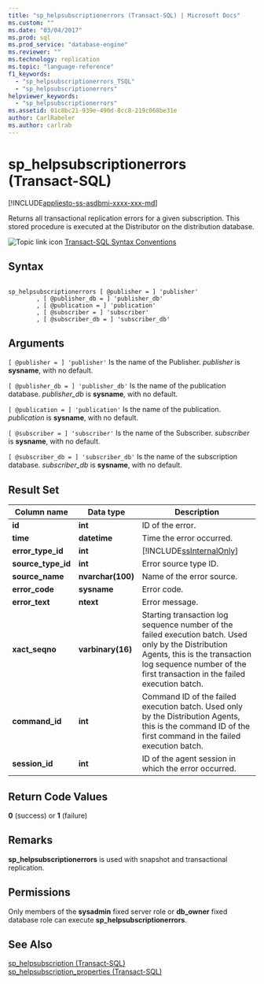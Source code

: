 ```yaml
---
title: "sp_helpsubscriptionerrors (Transact-SQL) | Microsoft Docs"
ms.custom: ""
ms.date: "03/04/2017"
ms.prod: sql
ms.prod_service: "database-engine"
ms.reviewer: ""
ms.technology: replication
ms.topic: "language-reference"
f1_keywords: 
  - "sp_helpsubscriptionerrors_TSQL"
  - "sp_helpsubscriptionerrors"
helpviewer_keywords: 
  - "sp_helpsubscriptionerrors"
ms.assetid: 01c8bc21-939e-490d-8cc8-219c068be31e
author: CarlRabeler
ms.author: carlrab
---
```

# sp_helpsubscriptionerrors (Transact-SQL)
[!INCLUDE[appliesto-ss-asdbmi-xxxx-xxx-md](../../includes/appliesto-ss-asdbmi-xxxx-xxx-md.md)]

  Returns all transactional replication errors for a given subscription. This stored procedure is executed at the Distributor on the distribution database.  
  
 ![Topic link icon](../../database-engine/configure-windows/media/topic-link.gif "Topic link icon") [Transact-SQL Syntax Conventions](../../t-sql/language-elements/transact-sql-syntax-conventions-transact-sql.md)  
  
## Syntax  
  
```  
  
sp_helpsubscriptionerrors [ @publisher = ] 'publisher'  
        , [ @publisher_db = ] 'publisher_db'   
        , [ @publication = ] 'publication'   
        , [ @subscriber = ] 'subscriber'   
        , [ @subscriber_db = ] 'subscriber_db'  
```  
  
## Arguments  
`[ @publisher = ] 'publisher'`
 Is the name of the Publisher. *publisher* is **sysname**, with no default.  
  
`[ @publisher_db = ] 'publisher_db'`
 Is the name of the publication database. *publisher_db* is **sysname**, with no default.  
  
`[ @publication = ] 'publication'`
 Is the name of the publication. *publication* is **sysname**, with no default.  
  
`[ @subscriber = ] 'subscriber'`
 Is the name of the Subscriber. *subscriber* is **sysname**, with no default.  
  
`[ @subscriber_db = ] 'subscriber_db'`
 Is the name of the subscription database. *subscriber_db* is **sysname**, with no default.  
  
## Result Set  
  
|Column name|Data type|Description|  
|-----------------|---------------|-----------------|  
|**id**|**int**|ID of the error.|  
|**time**|**datetime**|Time the error occurred.|  
|**error_type_id**|**int**|[!INCLUDE[ssInternalOnly](../../includes/ssinternalonly-md.md)]|  
|**source_type_id**|**int**|Error source type ID.|  
|**source_name**|**nvarchar(100)**|Name of the error source.|  
|**error_code**|**sysname**|Error code.|  
|**error_text**|**ntext**|Error message.|  
|**xact_seqno**|**varbinary(16)**|Starting transaction log sequence number of the failed execution batch. Used only by the Distribution Agents, this is the transaction log sequence number of the first transaction in the failed execution batch.|  
|**command_id**|**int**|Command ID of the failed execution batch. Used only by the Distribution Agents, this is the command ID of the first command in the failed execution batch.|  
|**session_id**|**int**|ID of the agent session in which the error occurred.|  
  
## Return Code Values  
 **0** (success) or **1** (failure)  
  
## Remarks  
 **sp_helpsubscriptionerrors** is used with snapshot and transactional replication.  
  
## Permissions  
 Only members of the **sysadmin** fixed server role or **db_owner** fixed database role can execute **sp_helpsubscriptionerrors**.  
  
## See Also  
 [sp_helpsubscription &#40;Transact-SQL&#41;](../../relational-databases/system-stored-procedures/sp-helpsubscription-transact-sql.md)   
 [sp_helpsubscription_properties &#40;Transact-SQL&#41;](../../relational-databases/system-stored-procedures/sp-helpsubscription-properties-transact-sql.md)  
  
  
